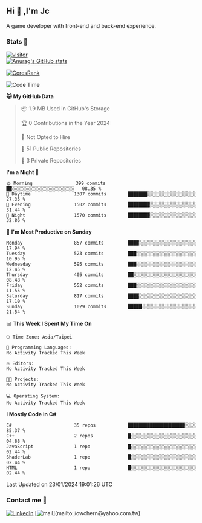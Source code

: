## Hi 👋 ,I'm Jc  

A game developer with front-end and back-end experience.  

### Stats  📝
[![visitor](https://visitor-badge.glitch.me/badge?page_id=jiowchern.jiowchern&style=flat-square&color=0088cc)](https://visitor-badge.glitch.me/badge?page_id=jiowchern.jiowchern&style=flat-square&color=0088cc)  
[![Anurag's GitHub stats](https://github-readme-stats.vercel.app/api?username=jiowchern&count_private=true&&show_icons=true)](https://github.com/anuraghazra/github-readme-stats)  
<!-- [![trophy](https://github-profile-trophy.vercel.app/?username=jiowchern)](https://github.com/ryo-ma/github-profile-trophy)   -->
[![CoresRank](https://cr-ss-service.azurewebsites.net/api/ScreenShot?widget=summary&username=jiowchern)](https://cr-ss-service.azurewebsites.net/api/ScreenShot?widget=summary&username=jiowchern)


<!--START_SECTION:waka-->
![Code Time](http://img.shields.io/badge/Code%20Time-1%2C095%20hrs%2047%20mins-blue)

**🐱 My GitHub Data** 

> 📦 1.9 MB Used in GitHub's Storage 
 > 
> 🏆 0 Contributions in the Year 2024
 > 
> 🚫 Not Opted to Hire
 > 
> 📜 51 Public Repositories 
 > 
> 🔑 3 Private Repositories 
 > 
**I'm a Night 🦉** 

```text
🌞 Morning                399 commits         ██░░░░░░░░░░░░░░░░░░░░░░░   08.35 % 
🌆 Daytime                1307 commits        ███████░░░░░░░░░░░░░░░░░░   27.35 % 
🌃 Evening                1502 commits        ████████░░░░░░░░░░░░░░░░░   31.44 % 
🌙 Night                  1570 commits        ████████░░░░░░░░░░░░░░░░░   32.86 % 
```
📅 **I'm Most Productive on Sunday** 

```text
Monday                   857 commits         ████░░░░░░░░░░░░░░░░░░░░░   17.94 % 
Tuesday                  523 commits         ███░░░░░░░░░░░░░░░░░░░░░░   10.95 % 
Wednesday                595 commits         ███░░░░░░░░░░░░░░░░░░░░░░   12.45 % 
Thursday                 405 commits         ██░░░░░░░░░░░░░░░░░░░░░░░   08.48 % 
Friday                   552 commits         ███░░░░░░░░░░░░░░░░░░░░░░   11.55 % 
Saturday                 817 commits         ████░░░░░░░░░░░░░░░░░░░░░   17.10 % 
Sunday                   1029 commits        █████░░░░░░░░░░░░░░░░░░░░   21.54 % 
```


📊 **This Week I Spent My Time On** 

```text
🕑︎ Time Zone: Asia/Taipei

💬 Programming Languages: 
No Activity Tracked This Week

🔥 Editors: 
No Activity Tracked This Week

🐱‍💻 Projects: 
No Activity Tracked This Week

💻 Operating System: 
No Activity Tracked This Week
```

**I Mostly Code in C#** 

```text
C#                       35 repos            █████████████████████░░░░   85.37 % 
C++                      2 repos             █░░░░░░░░░░░░░░░░░░░░░░░░   04.88 % 
JavaScript               1 repo              █░░░░░░░░░░░░░░░░░░░░░░░░   02.44 % 
ShaderLab                1 repo              █░░░░░░░░░░░░░░░░░░░░░░░░   02.44 % 
HTML                     1 repo              █░░░░░░░░░░░░░░░░░░░░░░░░   02.44 % 
```




 Last Updated on 23/01/2024 19:01:26 UTC
<!--END_SECTION:waka-->



### Contact me 💬
[![LinkedIn](https://img.shields.io/badge/-JiowchernChen-0077B5?style==flat-square&logo=LinkedIn&logoColor=white)](https://www.linkedin.com/in/jiowchern-chen-4aaa90b7/) [![mail](https://img.shields.io/badge/-jiowchern%40yahoo.com.tw-blueviolet?style=flat-square&logo=yahoo!)](mailto:jiowchern@yahoo.com.tw)    

<!-- [![Linkedin Badge](https://img.shields.io/badge/-LinkedIn-blue?style=flat-square&logo=Linkedin&logoColor=white&link=https://www.linkedin.com/in/jiowchern-chen-4aaa90b7/)](https://www.linkedin.com/in/jiowchern-chen-4aaa90b7/) -->


<!--
**jiowchern/jiowchern** is a ✨ _special_ ✨ repository because its `README.md` (this file) appears on your GitHub profile.

Here are some ideas to get you started:

- 🔭 I’m currently working on ...
- 🌱 I’m currently learning ...
- 👯 I’m looking to collaborate on ...
- 🤔 I’m looking for help with ...
- 💬 Ask me about ...
- 📫 How to reach me: ...
- 😄 Pronouns: ...
- ⚡ Fun fact: ...
-->
